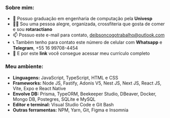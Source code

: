 ### **Sobre mim:**
 - 🏫 Possuo graduação em engenharia de computação pela <a target="_blank" style="font-weight: bold; color: inherit; text-decoration: none" href="http://www.univesp.br/cursos/engenharia-de-computacao/">Univesp</a>
 - 🏋️‍♂️ Sou uma pessoa alegre, organizada, crossfiteria que gosta de comer e sou <a target="_blank" style="font-weight: bold; color: inherit; text-decoration: none" href="http://www.rotary.org/pt/get-involved/rotaract-clubs/">rotaractiano</a>
 - 📫 Possuo este e-mail para contato, <a target="_blank" style="font-weight: bold; color: inherit; text-decoration: none" href="mailto:deibsoncogotrabalho@outlook.com">deibsoncogotrabalho@outlook.com</a>
 - 📞 Também tenho para contato este número de celular com <a target="_blank" style="font-weight: bold; color: inherit; text-decoration: none" href="http://api.whatsapp.com/send?phone=5516997084454&text=Ol%C3%A1%20Deibson%20Cogo,%20quero%20te%20conhecer%20um%20pouco%20mais!">Whatsapp</a> e <a target="_blank" style="font-weight: bold; color: inherit; text-decoration: none" href="http://www.t.me/deibsoncogo">Telegram</a>, <span style="color: inherit; text-decoration: none">+55 16 99708-4454</span>
 - 📄 E por este <a target="_blank" style="font-weight: bold; color: inherit; text-decoration: none" href="http://1drv.ms/b/s!AiJ-Q-CkE2nF0yw3Fe0BQn2Hrt6H?e=QDJBT1">link</a> você consegue acessar meu currículo completo

### **Meu ambiente:**
 - **Linguagens:** JavaScript, TypeScript, HTML e CSS
 - **Frameworks:** Node JS, Fastify, Adonis V5, Nest JS, Next JS, React JS, Vite, Expo e React Native
 - **Envolve DB:** Prisma, TypeORM, Beekeeper Studio, DBeaver, Docker, Mongo DB, Postegres, SQLite e MySQL
 - **Editor e terminal:** Visual Studio Code e Git Bash
 - **Outras ferramentas:** NPM, Yarn, Git, Figma e Insomnia
